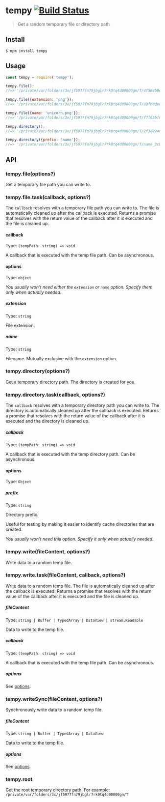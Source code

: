 # tempy [![Build Status](https://travis-ci.com/sindresorhus/tempy.svg?branch=master)](https://travis-ci.com/github/sindresorhus/tempy)

> Get a random temporary file or directory path

## Install

```
$ npm install tempy
```

## Usage

```js
const tempy = require('tempy');

tempy.file();
//=> '/private/var/folders/3x/jf5977fn79jbglr7rk0tq4d00000gn/T/4f504b9edb5ba0e89451617bf9f971dd'

tempy.file({extension: 'png'});
//=> '/private/var/folders/3x/jf5977fn79jbglr7rk0tq4d00000gn/T/a9fb0decd08179eb6cf4691568aa2018.png'

tempy.file({name: 'unicorn.png'});
//=> '/private/var/folders/3x/jf5977fn79jbglr7rk0tq4d00000gn/T/f7f62bfd4e2a05f1589947647ed3f9ec/unicorn.png'

tempy.directory();
//=> '/private/var/folders/3x/jf5977fn79jbglr7rk0tq4d00000gn/T/2f3d094aec2cb1b93bb0f4cffce5ebd6'

tempy.directory({prefix: 'name'});
//=> '/private/var/folders/3x/jf5977fn79jbglr7rk0tq4d00000gn/T/name_3c085674ad31223b9653c88f725d6b41'
```

## API

### tempy.file(options?)

Get a temporary file path you can write to.

### tempy.file.task(callback, options?)

The `callback` resolves with a temporary file path you can write to. The file is automatically cleaned up after the callback is executed. Returns a promise that resolves with the return value of the callback after it is executed and the file is cleaned up.

#### callback

Type: `(tempPath: string) => void`

A callback that is executed with the temp file path. Can be asynchronous.

#### options

Type: `object`

*You usually won't need either the `extension` or `name` option. Specify them only when actually needed.*

##### extension

Type: `string`

File extension.

##### name

Type: `string`

Filename. Mutually exclusive with the `extension` option.

### tempy.directory(options?)

Get a temporary directory path. The directory is created for you.

### tempy.directory.task(callback, options?)

The `callback` resolves with a temporary directory path you can write to. The directory is automatically cleaned up after the callback is executed. Returns a promise that resolves with the return value of the callback after it is executed and the directory is cleaned up.

##### callback

Type: `(tempPath: string) => void`

A callback that is executed with the temp directory path. Can be asynchronous.

#### options

Type: `Object`

##### prefix

Type: `string`

Directory prefix.

Useful for testing by making it easier to identify cache directories that are created.

*You usually won't need this option. Specify it only when actually needed.*

### tempy.write(fileContent, options?)

Write data to a random temp file.

### tempy.write.task(fileContent, callback, options?)

Write data to a random temp file. The file is automatically cleaned up after the callback is executed. Returns a promise that resolves with the return value of the callback after it is executed and the file is cleaned up.

##### fileContent

Type: `string | Buffer | TypedArray | DataView | stream.Readable`

Data to write to the temp file.

##### callback

Type: `(tempPath: string) => void`

A callback that is executed with the temp file path. Can be asynchronous.

##### options

See [options](#options).

### tempy.writeSync(fileContent, options?)

Synchronously write data to a random temp file.

##### fileContent

Type: `string | Buffer | TypedArray | DataView`

Data to write to the temp file.

##### options

See [options](#options).

### tempy.root

Get the root temporary directory path. For example: `/private/var/folders/3x/jf5977fn79jbglr7rk0tq4d00000gn/T`
